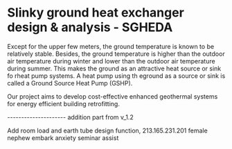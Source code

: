 # Slinky ground heat exchanger design & analysis - SGHEDA

Except for the upper few meters, the ground temperature is known to be relatively stable. Besides, the ground temperature is higher than the outdoor air temperature during winter and lower than the outdoor air temperature during summer. This makes the ground as an attractive heat source or sink fo rheat pump systems.
A heat pump using th eground as a source or sink is called a Ground Source Heat Pump (GSHP).

Our project aims to develop cost-effective enhanced geothermal systems for energy efficient building retrofitting.

--------------------- addition part from v_1.2

Add room load and earth tube design function,
213.165.231.201
female nephew embark anxiety seminar assist

